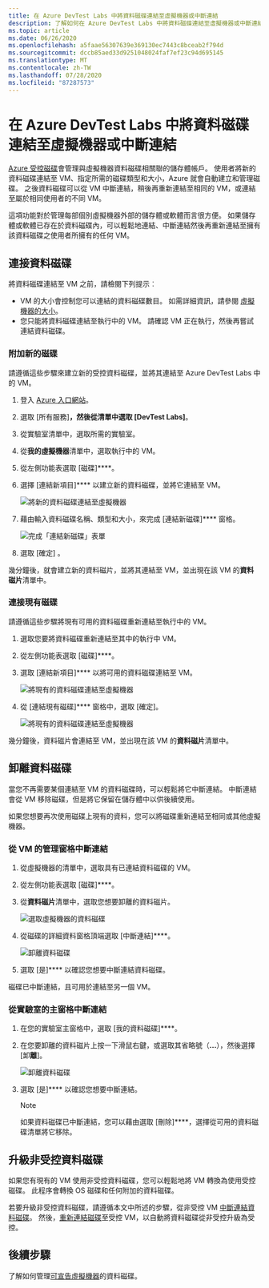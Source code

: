 ```yaml
---
title: 在 Azure DevTest Labs 中將資料磁碟連結至虛擬機器或中斷連結
description: 了解如何在 Azure DevTest Labs 中將資料磁碟連結至虛擬機器或中斷連結
ms.topic: article
ms.date: 06/26/2020
ms.openlocfilehash: a5faae56307639e369130ec7443c8bceab2f794d
ms.sourcegitcommit: dccb85aed33d9251048024faf7ef23c94d695145
ms.translationtype: MT
ms.contentlocale: zh-TW
ms.lasthandoff: 07/28/2020
ms.locfileid: "87287573"
---
```

# <a name="attach-or-detach-a-data-disk-to-a-virtual-machine-in-azure-devtest-labs"></a>在 Azure DevTest Labs 中將資料磁碟連結至虛擬機器或中斷連結
[Azure 受控磁碟](../virtual-machines/windows/managed-disks-overview.md)會管理與虛擬機器資料磁碟相關聯的儲存體帳戶。 使用者將新的資料磁碟連結至 VM、指定所需的磁碟類型和大小，Azure 就會自動建立和管理磁碟。 之後資料磁碟可以從 VM 中斷連結，稍後再重新連結至相同的 VM，或連結至屬於相同使用者的不同 VM。

這項功能對於管理每部個別虛擬機器外部的儲存體或軟體而言很方便。 如果儲存體或軟體已存在於資料磁碟內，可以輕鬆地連結、中斷連結然後再重新連結至擁有該資料磁碟之使用者所擁有的任何 VM。

## <a name="attach-a-data-disk"></a>連接資料磁碟
將資料磁碟連結至 VM 之前，請檢閱下列提示︰

- VM 的大小會控制您可以連結的資料磁碟數目。 如需詳細資訊，請參閱 [虛擬機器的大小](../virtual-machines/sizes.md)。
- 您只能將資料磁碟連結至執行中的 VM。 請確認 VM 正在執行，然後再嘗試連結資料磁碟。

### <a name="attach-a-new-disk"></a>附加新的磁碟
請遵循這些步驟來建立新的受控資料磁碟，並將其連結至 Azure DevTest Labs 中的 VM。

1. 登入 [Azure 入口網站](https://go.microsoft.com/fwlink/p/?LinkID=525040)。
1. 選取 [所有服務]****，然後從清單中選取 [DevTest Labs]****。
1. 從實驗室清單中，選取所需的實驗室。 
1. 從**我的虛擬機器**清單中，選取執行中的 VM。
1. 從左側功能表選取 [磁碟]****。
1. 選擇 [連結新項目]**** 以建立新的資料磁碟，並將它連結至 VM。

    ![將新的資料磁碟連結至虛擬機器](./media/devtest-lab-attach-detach-data-disk/devtest-lab-attach-new.png)
1. 藉由輸入資料磁碟名稱、類型和大小，來完成 [連結新磁碟]**** 窗格。

    ![完成「連結新磁碟」表單](./media/devtest-lab-attach-detach-data-disk/devtest-lab-attach-new-form.png)
1. 選取 [確定]  。

幾分鐘後，就會建立新的資料磁片，並將其連結至 VM，並出現在該 VM 的**資料磁片**清單中。

### <a name="attach-an-existing-disk"></a>連接現有磁碟
請遵循這些步驟將現有可用的資料磁碟重新連結至執行中的 VM。 

1. 選取您要將資料磁碟重新連結至其中的執行中 VM。
1. 從左側功能表選取 [磁碟]****。
1. 選取 [連結新項目]**** 以將可用的資料磁碟連結至 VM。

    ![將現有的資料磁碟連結至虛擬機器](./media/devtest-lab-attach-detach-data-disk/devtest-lab-attach-existing-button.png)

1. 從 [連結現有磁碟]**** 窗格中，選取 [確定]。

    ![將現有的資料磁碟連結至虛擬機器](./media/devtest-lab-attach-detach-data-disk/devtest-lab-attach-existing.png)

幾分鐘後，資料磁片會連結至 VM，並出現在該 VM 的**資料磁片**清單中。

## <a name="detach-a-data-disk"></a>卸離資料磁碟
當您不再需要某個連結至 VM 的資料磁碟時，可以輕鬆將它中斷連結。 中斷連結會從 VM 移除磁碟，但是將它保留在儲存體中以供後續使用。

如果您想要再次使用磁碟上現有的資料，您可以將磁碟重新連結至相同或其他虛擬機器。

### <a name="detach-from-the-vms-management-pane"></a>從 VM 的管理窗格中斷連結
1. 從虛擬機器的清單中，選取具有已連結資料磁碟的 VM。
1. 從左側功能表選取 [磁碟]****。
1. 從**資料磁片**清單中，選取您想要卸離的資料磁片。

    ![選取虛擬機器的資料磁碟](./media/devtest-lab-attach-detach-data-disk/devtest-lab-detach-button.png) 
1. 從磁碟的詳細資料窗格頂端選取 [中斷連結]****。

    ![卸離資料磁碟](./media/devtest-lab-attach-detach-data-disk/devtest-lab-detach-data-disk2.png)
1. 選取 [是]**** 以確認您想要中斷連結資料磁碟。

磁碟已中斷連結，且可用於連結至另一個 VM。 
### <a name="detach-from-the-labs-main-pane"></a>從實驗室的主窗格中斷連結
1. 在您的實驗室主窗格中，選取 [我的資料磁碟]****。
1. 在您要卸離的資料磁片上按一下滑鼠右鍵，或選取其省略號（**...**），然後選擇 [卸**離**]。

    ![卸離資料磁碟](./media/devtest-lab-attach-detach-data-disk/devtest-lab-detach-data-disk.png)
1. 選取 [是]**** 以確認您想要中斷連結。

   > [!NOTE]
   > 如果資料磁碟已中斷連結，您可以藉由選取 [刪除]****，選擇從可用的資料磁碟清單將它移除。
   >
   >

## <a name="upgrade-an-unmanaged-data-disk"></a>升級非受控資料磁碟
如果您有現有的 VM 使用非受控資料磁碟，您可以輕鬆地將 VM 轉換為使用受控磁碟。 此程序會轉換 OS 磁碟和任何附加的資料磁碟。

若要升級非受控資料磁碟，請遵循本文中所述的步驟，從非受控 VM [中斷連結資料磁碟](#detach-a-data-disk)。 然後，[重新連結磁碟](#attach-an-existing-disk)至受控 VM，以自動將資料磁碟從非受控升級為受控。

## <a name="next-steps"></a>後續步驟
了解如何管理[可宣告虛擬機器](devtest-lab-add-claimable-vm.md#unclaim-a-vm)的資料磁碟。
